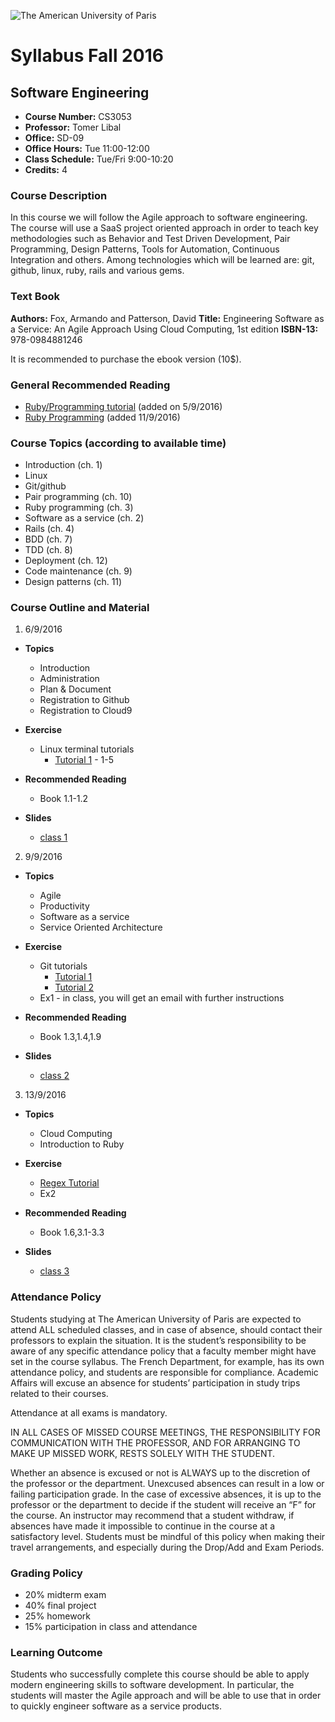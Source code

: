 ![The American University of Paris](https://upload.wikimedia.org/wikipedia/en/4/4c/American_University_of_Paris.png)
# Syllabus Fall 2016
## Software Engineering

* **Course Number:** CS3053
* **Professor:** Tomer Libal
* **Office:** SD-09
* **Office Hours:** Tue 11:00-12:00
* **Class Schedule:** Tue/Fri 9:00-10:20
* **Credits:** 4

### Course Description
In this course we will follow the Agile approach to software
engineering.
The course will use a SaaS project oriented approach in order to teach
key methodologies such as Behavior and Test Driven Development, Pair
Programming, Design Patterns, Tools for Automation, Continuous
Integration and others.
Among technologies which will be learned are: git, github,
linux, ruby, rails and various gems.

### Text Book
**Authors:**   Fox, Armando and Patterson, David
**Title:**     Engineering Software as a Service: An Agile Approach Using Cloud Computing, 1st edition
**ISBN-13:**   978-0984881246

It is recommended to purchase the ebook version (10$).

### General Recommended Reading

  * [Ruby/Programming tutorial](https://pine.fm/LearnToProgram/) (added
    on 5/9/2016)
  * [Ruby Programming](http://ruby-doc.com/docs/ProgrammingRuby/) (added
    11/9/2016)


### Course Topics (according to available time)

  * Introduction (ch. 1)
  * Linux
  * Git/github
  * Pair programming (ch. 10)
  * Ruby programming (ch. 3)
  * Software as a service (ch. 2)
  * Rails (ch. 4)
  * BDD (ch. 7)
  * TDD (ch. 8)
  * Deployment (ch. 12)
  * Code maintenance (ch. 9)
  * Design patterns (ch. 11)

### Course Outline and Material

1. 6/9/2016

  * **Topics**

    * Introduction
    * Administration
    * Plan & Document
    * Registration to Github
    * Registration to Cloud9

  * **Exercise**

    * Linux terminal tutorials
      * [Tutorial 1](http://linuxcommand.org/lc3_learning_the_shell.php) - 1-5

  * **Recommended Reading**

    * Book 1.1-1.2

  * **Slides**

    * [class 1](https://github.com/AUP-SE/class1/blob/master/slides.pdf)

2. 9/9/2016

  * **Topics**

    * Agile
    * Productivity
    * Software as a service
    * Service Oriented Architecture

  * **Exercise**

    * Git tutorials
      * [Tutorial 1](http://pel-daniel.github.io/git-init/)
      * [Tutorial 2](https://try.github.io/levels/1/challenges/1)
    * Ex1 - in class, you will get an email with further instructions

  * **Recommended Reading**

    * Book 1.3,1.4,1.9

  * **Slides**

    * [class 2](https://github.com/AUP-SE/class2/blob/master/slides.pdf)

3. 13/9/2016

  * **Topics**

    * Cloud Computing
    * Introduction to Ruby

  * **Exercise**

    * [Regex Tutorial](https://regexone.com/)
    * Ex2

  * **Recommended Reading**

    * Book 1.6,3.1-3.3

  * **Slides**

    * [class 3](https://github.com/AUP-SE/class3/blob/master/slides.pdf)

### Attendance Policy
Students studying at The American University of Paris are expected to
attend ALL scheduled classes, and in case of absence, should contact
their professors to explain the situation. It is the student’s
responsibility to be aware of any specific attendance policy that a
faculty member might have set in the course syllabus. The French
Department, for example, has its own attendance policy, and students are
responsible for compliance. Academic Affairs will excuse an absence for
students’ participation in study trips related to their courses.

Attendance at all exams is mandatory.

IN ALL CASES OF MISSED COURSE MEETINGS, THE RESPONSIBILITY FOR
COMMUNICATION WITH THE PROFESSOR, AND FOR ARRANGING TO MAKE UP MISSED
WORK, RESTS SOLELY WITH THE STUDENT.

Whether an absence is excused or not is ALWAYS up to the discretion of
the professor or the department. Unexcused absences can result in a low
or failing participation grade. In the case of excessive absences, it is
up to the professor or the department to decide if the student will
receive an “F” for the course. An instructor may recommend that a
student withdraw, if absences have made it impossible to continue in the
course at a satisfactory level.
Students must be mindful of this policy when making their travel
arrangements, and especially during the Drop/Add and Exam Periods.

### Grading Policy
* 20% midterm exam
* 40% final project
* 25% homework
* 15% participation in class and attendance

### Learning Outcome
Students who successfully complete this course should be able to
apply modern engineering skills to software development. In particular,
the students will master the Agile approach and will be able to use that
in order to quickly engineer software as a service products.
